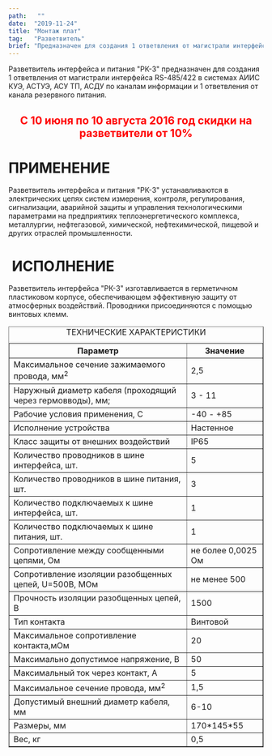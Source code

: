 ```yaml
---
path:   ""
date:  "2019-11-24"
title: "Монтаж плат"
tag:   "Разветвитель"
brief: "Предназначен для создания 1 ответвления от магистрали интерфейса RS-485/422  и 1 ответвления от канала резервного питания. IP65"
---
```

<p>Разветвитель интерфейса и питания "РК-3" предназначен для создания 1 ответвления от магистрали интерфейса RS-485/422 в системах АИИС КУЭ, АСТУЭ, АСУ ТП, АСДУ по каналам информации и 1 ответвления от канала резервного питания.</p>
<h2 style="text-align: center;"><span style="color: #ff0000;">С 10 июня по 10 августа 2016 год скидки на разветвители от 10%</span></h2>
<h1>ПРИМЕНЕНИЕ</h1>
<p>Разветвитель интерфейса и питания "РК-3" устанавливаются в электрических цепях систем измерения, контроля, регулирования, сигнализации, аварийной защиты и управления технологическими параметрами на предприятиях теплоэнергетического комплекса, металлургии, нефтегазовой, химической, нефтехимической, пищевой и других отраслей промышленности.</p>
<h1>&nbsp;ИСПОЛНЕНИЕ</h1>
<p>Разветвитель интерфейса "РК-3" изготавливается в герметичном пластиковом корпусе, обеспечивающем эффективную защиту от атмосферных воздействий. Проводники присоединяются с помощью винтовых клемм.</p>
<table border="1" class="tech-table"><caption>ТЕХНИЧЕСКИЕ ХАРАКТЕРИСТИКИ</caption>
<tbody>
<tr><th>Параметр</th><th>Значение</th></tr>
<tr>
<td class="td-1">Максимальное сечение зажимаемого провода, мм<sup>2</sup></td>
<td class="td-2">2,5</td>
</tr>
<tr>
<td class="td-1">Наружный диаметр кабеля (проходящий через гермовводы), мм;</td>
<td class="td-2">3 - 11</td>
</tr>
<tr>
<td class="td-1">Рабочие условия применения, С</td>
<td class="td-2">-40 - +85</td>
</tr>
<tr>
<td class="td-1">Исполнение устройства</td>
<td class="td-2">Настенное</td>
</tr>
<tr>
<td class="td-1">Класс защиты от внешних воздействий</td>
<td class="td-2">IP65</td>
</tr>
<tr>
<td class="td-1">Количество проводников в шине интерфейса, шт.</td>
<td class="td-2">5</td>
</tr>
<tr>
<td class="td-1">Количество проводников в шине питания, шт.</td>
<td class="td-2">3</td>
</tr>
<tr>
<td class="td-1">Количество подключаемых к шине интерфейса, шт.</td>
<td class="td-2">1</td>
</tr>
<tr>
<td class="td-1">Количество подключаемых к шине питания, шт.</td>
<td class="td-2">1</td>
</tr>
<tr>
<td class="td-1">Сопротивление между сообщенными цепями, Ом</td>
<td class="td-2">не более 0,0025 Ом</td>
</tr>
<tr>
<td class="td-1">Сопротивление изоляции разобщенных цепей, U=500B, МОм</td>
<td class="td-2">не менее 500</td>
</tr>
<tr>
<td class="td-1">Прочность изоляции разобщенных цепей, В</td>
<td class="td-2">1500</td>
</tr>
<tr>
<td class="td-1">Тип контакта</td>
<td class="td-2">Винтовой</td>
</tr>
<tr>
<td class="td-1">Максимальное сопротивление контакта,мОм</td>
<td class="td-2">20</td>
</tr>
<tr>
<td class="td-1">Максимально допустимое напряжение, В</td>
<td class="td-2">50</td>
</tr>
<tr>
<td class="td-1">Максимальный ток через контакт, А</td>
<td class="td-2">5</td>
</tr>
<tr>
<td class="td-1">Максимальное сечение провода, мм<sup>2</sup></td>
<td class="td-2">1,5</td>
</tr>
<tr>
<td class="td-1">Допустимый внешний диаметр кабеля, мм</td>
<td class="td-2">6-10</td>
</tr>
<tr>
<td class="td-1">Размеры, мм</td>
<td class="td-2">170*145*55</td>
</tr>
<tr>
<td class="td-1">Вес, кг</td>
<td class="td-2">0,5</td>
</tr>
</tbody>
</table>